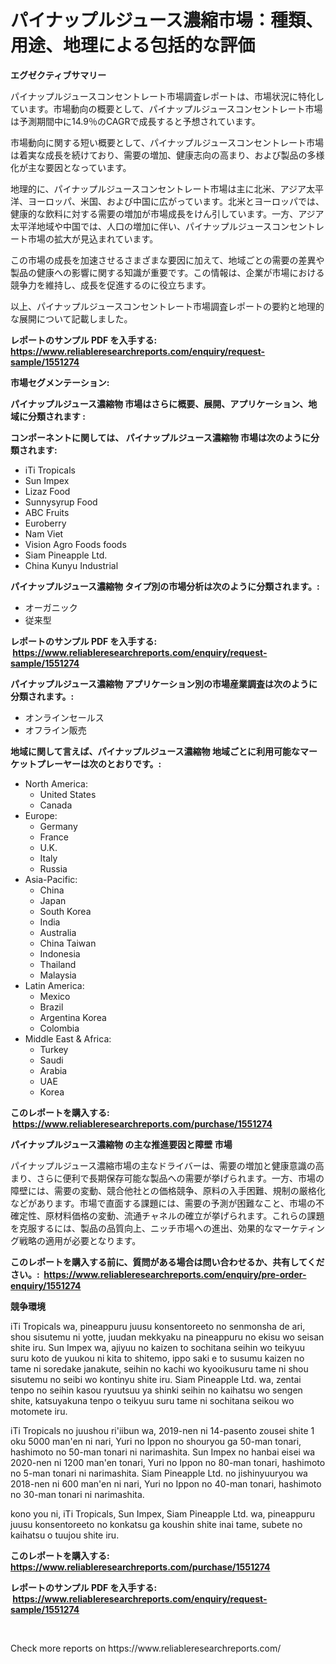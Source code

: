 <p><h1>パイナップルジュース濃縮市場：種類、用途、地理による包括的な評価</h1></p><p><strong>エグゼクティブサマリー</strong></p>
<p><p>パイナップルジュースコンセントレート市場調査レポートは、市場状況に特化しています。市場動向の概要として、パイナップルジュースコンセントレート市場は予測期間中に14.9％のCAGRで成長すると予想されています。</p><p>市場動向に関する短い概要として、パイナップルジュースコンセントレート市場は着実な成長を続けており、需要の増加、健康志向の高まり、および製品の多様化が主な要因となっています。</p><p>地理的に、パイナップルジュースコンセントレート市場は主に北米、アジア太平洋、ヨーロッパ、米国、および中国に広がっています。北米とヨーロッパでは、健康的な飲料に対する需要の増加が市場成長をけん引しています。一方、アジア太平洋地域や中国では、人口の増加に伴い、パイナップルジュースコンセントレート市場の拡大が見込まれています。</p><p>この市場の成長を加速させるさまざまな要因に加えて、地域ごとの需要の差異や製品の健康への影響に関する知識が重要です。この情報は、企業が市場における競争力を維持し、成長を促進するのに役立ちます。</p><p>以上、パイナップルジュースコンセントレート市場調査レポートの要約と地理的な展開について記載しました。</p></p>
<p><strong>レポートのサンプル PDF を入手する: <a href="https://www.reliableresearchreports.com/enquiry/request-sample/1551274">https://www.reliableresearchreports.com/enquiry/request-sample/1551274</a></strong></p>
<p><strong>市場セグメンテーション:</strong></p>
<p><strong> パイナップルジュース濃縮物 市場はさらに概要、展開、アプリケーション、地域に分類されます :</strong></p>
<p><strong>コンポーネントに関しては、 パイナップルジュース濃縮物 市場は次のように分類されます: &nbsp;</strong></p>
<p><ul><li>iTi Tropicals</li><li>Sun Impex</li><li>Lizaz Food</li><li>Sunnysyrup Food</li><li>ABC Fruits</li><li>Euroberry</li><li>Nam Viet</li><li>Vision Agro Foods foods</li><li>Siam Pineapple Ltd.</li><li>China Kunyu Industrial</li></ul></p>
<p><strong> パイナップルジュース濃縮物 タイプ別の市場分析は次のように分類されます。:</strong></p>
<p><ul><li>オーガニック</li><li>従来型</li></ul></p>
<p><strong>レポートのサンプル PDF を入手する: &nbsp;<a href="https://www.reliableresearchreports.com/enquiry/request-sample/1551274">https://www.reliableresearchreports.com/enquiry/request-sample/1551274</a></strong></p>
<p><strong> パイナップルジュース濃縮物 アプリケーション別の市場産業調査は次のように分類されます。:</strong></p>
<p><ul><li>オンラインセールス</li><li>オフライン販売</li></ul></p>
<p><strong>地域に関して言えば、パイナップルジュース濃縮物 地域ごとに利用可能なマーケットプレーヤーは次のとおりです。:</strong></p>
<p><ul>
    <li>
        North America:
        <ul>
            <li>United States</li>
            <li>Canada</li>
        </ul>
    </li>
    <li>
        Europe:
        <ul>
            <li>Germany</li>
            <li>France</li>
            <li>U.K.</li>
            <li>Italy</li>
            <li>Russia</li>
        </ul>
    </li>
    <li>
        Asia-Pacific:
        <ul>
            <li>China</li>
            <li>Japan</li>
            <li>South Korea</li>
            <li>India</li>
            <li>Australia</li>
            <li>China Taiwan</li>
            <li>Indonesia</li>
            <li>Thailand</li>
            <li>Malaysia</li>
        </ul>
    </li>
    <li>
        Latin America:
        <ul>
            <li>Mexico</li>
            <li>Brazil</li>
            <li>Argentina Korea</li>
            <li>Colombia</li>
        </ul>
    </li>
    <li>
        Middle East & Africa:
        <ul>
            <li>Turkey</li>
            <li>Saudi</li>
            <li>Arabia</li>
            <li>UAE</li>
            <li>Korea</li>
        </ul>
    </li>
    </ul></p>
<p><strong>このレポートを購入する: &nbsp;<a href="https://www.reliableresearchreports.com/purchase/1551274">https://www.reliableresearchreports.com/purchase/1551274</a></strong></p>
<p><strong>パイナップルジュース濃縮物 の主な推進要因と障壁 市場</strong></p>
<p><p>パイナップルジュース濃縮市場の主なドライバーは、需要の増加と健康意識の高まり、さらに便利で長期保存可能な製品への需要が挙げられます。一方、市場の障壁には、需要の変動、競合他社との価格競争、原料の入手困難、規制の厳格化などがあります。市場で直面する課題には、需要の予測が困難なこと、市場の不確定性、原材料価格の変動、流通チャネルの確立が挙げられます。これらの課題を克服するには、製品の品質向上、ニッチ市場への進出、効果的なマーケティング戦略の適用が必要となります。</p></p>
<p><strong>このレポートを購入する前に、質問がある場合は問い合わせるか、共有してください。:&nbsp; <a href="https://www.reliableresearchreports.com/enquiry/pre-order-enquiry/1551274">https://www.reliableresearchreports.com/enquiry/pre-order-enquiry/1551274</a></strong></p>
<p><strong>競争環境</strong></p>
<p><p>iTi Tropicals wa, pineappuru juusu konsentoreeto no senmonsha de ari, shou sisutemu ni yotte, juudan mekkyaku na pineappuru no ekisu wo seisan shite iru. Sun Impex wa, ajiyuu no kaizen to sochitana seihin wo teikyuu suru koto de yuukou ni kita to shitemo, ippo saki e to susumu kaizen no tame ni soredake janakute, seihin no kachi wo kyooikusuru tame ni shou sisutemu no seibi wo kontinyu shite iru. Siam Pineapple Ltd. wa, zentai tenpo no seihin kasou ryuutsuu ya shinki seihin no kaihatsu wo sengen shite, katsuyakuna tenpo o teikyuu suru tame ni sochitana seikou wo motomete iru.</p><p>iTi Tropicals no juushou ri'iibun wa, 2019-nen ni 14-pasento zousei shite 1 oku 5000 man'en ni nari, Yuri no Ippon no shouryou ga 50-man tonari, hashimoto no 50-man tonari ni narimashita. Sun Impex no hanbai eisei wa 2020-nen ni 1200 man'en tonari, Yuri no Ippon no 80-man tonari, hashimoto no 5-man tonari ni narimashita. Siam Pineapple Ltd. no jishinyuuryou wa 2018-nen ni 600 man'en ni nari, Yuri no Ippon no 40-man tonari, hashimoto no 30-man tonari ni narimashita.</p><p>kono you ni, iTi Tropicals, Sun Impex, Siam Pineapple Ltd. wa, pineappuru juusu konsentoreeto no konkatsu ga koushin shite inai tame, subete no kaihatsu o tuujou shite iru.</p></p>
<p><strong>このレポートを購入する: &nbsp; <a href="https://www.reliableresearchreports.com/purchase/1551274">https://www.reliableresearchreports.com/purchase/1551274</a></strong></p>
<p><strong>レポートのサンプル PDF を入手する: &nbsp;<a href="https://www.reliableresearchreports.com/enquiry/request-sample/1551274">https://www.reliableresearchreports.com/enquiry/request-sample/1551274</a></strong><strong></strong></p>
<p>&nbsp;</p>
<p>Check more reports on https://www.reliableresearchreports.com/</p>
